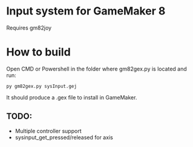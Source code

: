 #  Input system for GameMaker 8
Requires gm82joy
#  How to build
Open CMD or Powershell in the folder where gm82gex.py is located and run:
```
py gm82gex.py sysInput.gej
```
It should produce a .gex file to install in GameMaker.
##  TODO:
* Multiple controller support
* sysinput_get_pressed/released for axis